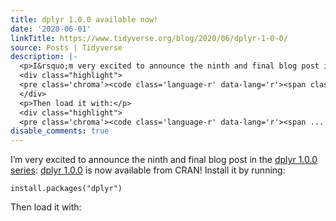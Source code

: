 ```yaml
---
title: dplyr 1.0.0 available now!
date: '2020-06-01'
linkTitle: https://www.tidyverse.org/blog/2020/06/dplyr-1-0-0/
source: Posts | Tidyverse
description: |-
  <p>I&rsquo;m very excited to announce the ninth and final blog post in the <a href="https://www.tidyverse.org/tags/dplyr-1-0-0">dplyr 1.0.0 series</a>: <a href="http://dplyr.tidyverse.org/" target="_blank" rel="noopener">dplyr 1.0.0</a> is now available from CRAN! Install it by running:</p>
  <div class="highlight">
  <pre class='chroma'><code class='language-r' data-lang='r'><span class='nf'>install.packages</span>(<span class='s'>"dplyr"</span>)</code></pre>
  </div>
  <p>Then load it with:</p>
  <div class="highlight">
  <pre class='chroma'><code class='language-r' data-lang='r'><span ...
disable_comments: true
---
```

<p>I&rsquo;m very excited to announce the ninth and final blog post in the <a href="https://www.tidyverse.org/tags/dplyr-1-0-0">dplyr 1.0.0 series</a>: <a href="http://dplyr.tidyverse.org/" target="_blank" rel="noopener">dplyr 1.0.0</a> is now available from CRAN! Install it by running:</p>
<div class="highlight">
<pre class='chroma'><code class='language-r' data-lang='r'><span class='nf'>install.packages</span>(<span class='s'>"dplyr"</span>)</code></pre>
</div>
<p>Then load it with:</p>
<div class="highlight">
<pre class='chroma'><code class='language-r' data-lang='r'><span ...